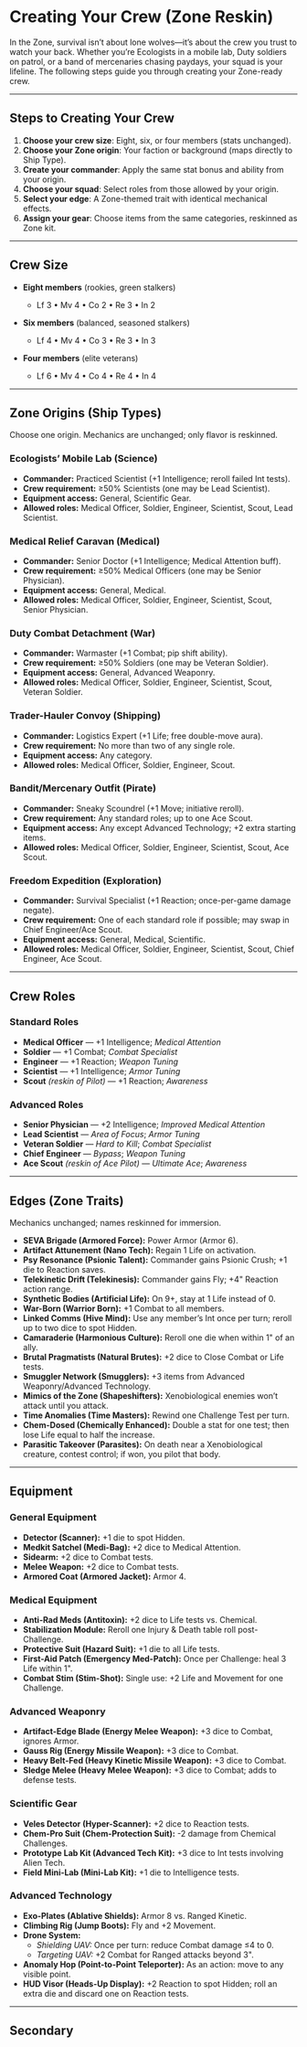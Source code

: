# Creating Your Crew (Zone Reskin)

In the Zone, survival isn’t about lone wolves—it’s about the crew you trust to watch your back. Whether you’re Ecologists in a mobile lab, Duty soldiers on patrol, or a band of mercenaries chasing paydays, your squad is your lifeline. The following steps guide you through creating your Zone-ready crew.

---

## Steps to Creating Your Crew

1. **Choose your crew size**: Eight, six, or four members (stats unchanged).  
2. **Choose your Zone origin**: Your faction or background (maps directly to Ship Type).  
3. **Create your commander**: Apply the same stat bonus and ability from your origin.  
4. **Choose your squad**: Select roles from those allowed by your origin.  
5. **Select your edge**: A Zone-themed trait with identical mechanical effects.  
6. **Assign your gear**: Choose items from the same categories, reskinned as Zone kit.  

---

## Crew Size

- **Eight members** (rookies, green stalkers)  
  - Lf 3 • Mv 4 • Co 2 • Re 3 • In 2  

- **Six members** (balanced, seasoned stalkers)  
  - Lf 4 • Mv 4 • Co 3 • Re 3 • In 3  

- **Four members** (elite veterans)  
  - Lf 6 • Mv 4 • Co 4 • Re 4 • In 4  

---

## Zone Origins (Ship Types)

Choose one origin. Mechanics are unchanged; only flavor is reskinned.

### Ecologists’ Mobile Lab (Science)
- **Commander:** Practiced Scientist (+1 Intelligence; reroll failed Int tests).  
- **Crew requirement:** ≥50% Scientists (one may be Lead Scientist).  
- **Equipment access:** General, Scientific Gear.  
- **Allowed roles:** Medical Officer, Soldier, Engineer, Scientist, Scout, Lead Scientist.  

### Medical Relief Caravan (Medical)
- **Commander:** Senior Doctor (+1 Intelligence; Medical Attention buff).  
- **Crew requirement:** ≥50% Medical Officers (one may be Senior Physician).  
- **Equipment access:** General, Medical.  
- **Allowed roles:** Medical Officer, Soldier, Engineer, Scientist, Scout, Senior Physician.  

### Duty Combat Detachment (War)
- **Commander:** Warmaster (+1 Combat; pip shift ability).  
- **Crew requirement:** ≥50% Soldiers (one may be Veteran Soldier).  
- **Equipment access:** General, Advanced Weaponry.  
- **Allowed roles:** Medical Officer, Soldier, Engineer, Scientist, Scout, Veteran Soldier.  

### Trader-Hauler Convoy (Shipping)
- **Commander:** Logistics Expert (+1 Life; free double-move aura).  
- **Crew requirement:** No more than two of any single role.  
- **Equipment access:** Any category.  
- **Allowed roles:** Medical Officer, Soldier, Engineer, Scout.  

### Bandit/Mercenary Outfit (Pirate)
- **Commander:** Sneaky Scoundrel (+1 Move; initiative reroll).  
- **Crew requirement:** Any standard roles; up to one Ace Scout.  
- **Equipment access:** Any except Advanced Technology; +2 extra starting items.  
- **Allowed roles:** Medical Officer, Soldier, Engineer, Scientist, Scout, Ace Scout.  

### Freedom Expedition (Exploration)
- **Commander:** Survival Specialist (+1 Reaction; once-per-game damage negate).  
- **Crew requirement:** One of each standard role if possible; may swap in Chief Engineer/Ace Scout.  
- **Equipment access:** General, Medical, Scientific.  
- **Allowed roles:** Medical Officer, Soldier, Engineer, Scientist, Scout, Chief Engineer, Ace Scout.  

---

## Crew Roles

### Standard Roles
- **Medical Officer** — +1 Intelligence; *Medical Attention*  
- **Soldier** — +1 Combat; *Combat Specialist*  
- **Engineer** — +1 Reaction; *Weapon Tuning*  
- **Scientist** — +1 Intelligence; *Armor Tuning*  
- **Scout** *(reskin of Pilot)* — +1 Reaction; *Awareness*  

### Advanced Roles
- **Senior Physician** — +2 Intelligence; *Improved Medical Attention*  
- **Lead Scientist** — *Area of Focus*; *Armor Tuning*  
- **Veteran Soldier** — *Hard to Kill*; *Combat Specialist*  
- **Chief Engineer** — *Bypass*; *Weapon Tuning*  
- **Ace Scout** *(reskin of Ace Pilot)* — *Ultimate Ace*; *Awareness*  

---

## Edges (Zone Traits)

Mechanics unchanged; names reskinned for immersion.

- **SEVA Brigade (Armored Force):** Power Armor (Armor 6).  
- **Artifact Attunement (Nano Tech):** Regain 1 Life on activation.  
- **Psy Resonance (Psionic Talent):** Commander gains Psionic Crush; +1 die to Reaction saves.  
- **Telekinetic Drift (Telekinesis):** Commander gains Fly; +4" Reaction action range.  
- **Synthetic Bodies (Artificial Life):** On 9+, stay at 1 Life instead of 0.  
- **War-Born (Warrior Born):** +1 Combat to all members.  
- **Linked Comms (Hive Mind):** Use any member’s Int once per turn; reroll up to two dice to spot Hidden.  
- **Camaraderie (Harmonious Culture):** Reroll one die when within 1" of an ally.  
- **Brutal Pragmatists (Natural Brutes):** +2 dice to Close Combat or Life tests.  
- **Smuggler Network (Smugglers):** +3 items from Advanced Weaponry/Advanced Technology.  
- **Mimics of the Zone (Shapeshifters):** Xenobiological enemies won’t attack until you attack.  
- **Time Anomalies (Time Masters):** Rewind one Challenge Test per turn.  
- **Chem-Dosed (Chemically Enhanced):** Double a stat for one test; then lose Life equal to half the increase.  
- **Parasitic Takeover (Parasites):** On death near a Xenobiological creature, contest control; if won, you pilot that body.  

---

## Equipment

### General Equipment
- **Detector (Scanner):** +1 die to spot Hidden.  
- **Medkit Satchel (Medi-Bag):** +2 dice to Medical Attention.  
- **Sidearm:** +2 dice to Combat tests.  
- **Melee Weapon:** +2 dice to Combat tests.  
- **Armored Coat (Armored Jacket):** Armor 4.  

### Medical Equipment
- **Anti-Rad Meds (Antitoxin):** +2 dice to Life tests vs. Chemical.  
- **Stabilization Module:** Reroll one Injury & Death table roll post-Challenge.  
- **Protective Suit (Hazard Suit):** +1 die to all Life tests.  
- **First-Aid Patch (Emergency Med-Patch):** Once per Challenge: heal 3 Life within 1".  
- **Combat Stim (Stim-Shot):** Single use: +2 Life and Movement for one Challenge.  

### Advanced Weaponry
- **Artifact-Edge Blade (Energy Melee Weapon):** +3 dice to Combat, ignores Armor.  
- **Gauss Rig (Energy Missile Weapon):** +3 dice to Combat.  
- **Heavy Belt-Fed (Heavy Kinetic Missile Weapon):** +3 dice to Combat.  
- **Sledge Melee (Heavy Melee Weapon):** +3 dice to Combat; adds to defense tests.  

### Scientific Gear
- **Veles Detector (Hyper-Scanner):** +2 dice to Reaction tests.  
- **Chem-Pro Suit (Chem-Protection Suit):** -2 damage from Chemical Challenges.  
- **Prototype Lab Kit (Advanced Tech Kit):** +3 dice to Int tests involving Alien Tech.  
- **Field Mini-Lab (Mini-Lab Kit):** +1 die to Intelligence tests.  

### Advanced Technology
- **Exo-Plates (Ablative Shields):** Armor 8 vs. Ranged Kinetic.  
- **Climbing Rig (Jump Boots):** Fly and +2 Movement.  
- **Drone System:**  
  - *Shielding UAV:* Once per turn: reduce Combat damage ≤4 to 0.  
  - *Targeting UAV:* +2 Combat for Ranged attacks beyond 3".  
- **Anomaly Hop (Point-to-Point Teleporter):** As an action: move to any visible point.  
- **HUD Visor (Heads-Up Display):** +2 Reaction to spot Hidden; roll an extra die and discard one on Reaction tests.  

---

## Secondary